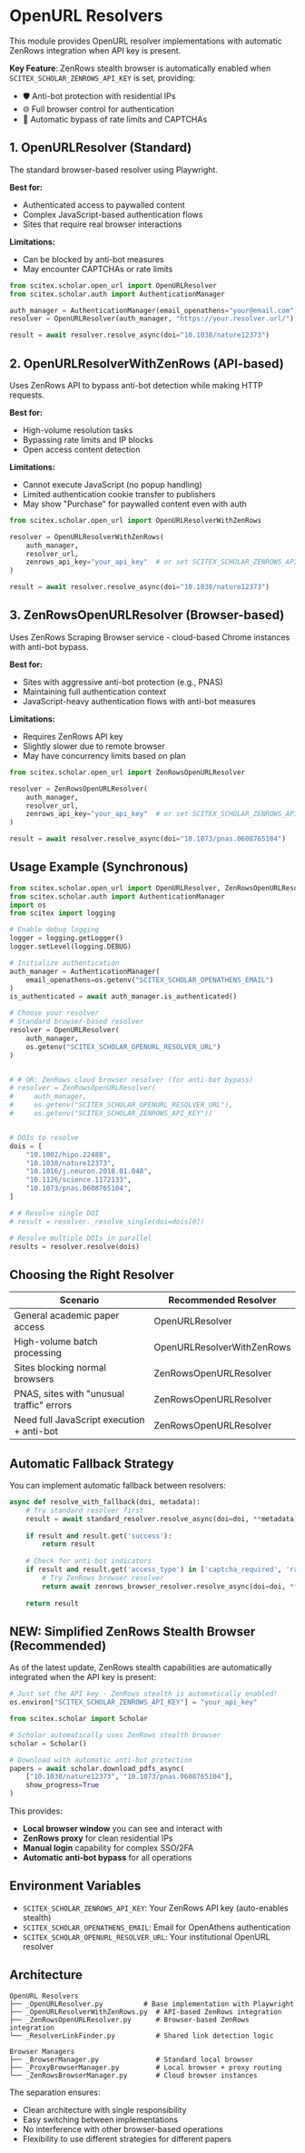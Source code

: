 <!-- ---
!-- Timestamp: 2025-07-31 05:26:03
!-- Author: ywatanabe
!-- File: /home/ywatanabe/proj/scitex_repo/src/scitex/scholar/open_url/README.md
!-- --- -->

# OpenURL Resolvers

This module provides OpenURL resolver implementations with automatic ZenRows integration when API key is present.

**Key Feature**: ZenRows stealth browser is automatically enabled when `SCITEX_SCHOLAR_ZENROWS_API_KEY` is set, providing:
- 🛡️ Anti-bot protection with residential IPs
- 🌐 Full browser control for authentication
- 🚀 Automatic bypass of rate limits and CAPTCHAs

## 1. OpenURLResolver (Standard)

The standard browser-based resolver using Playwright.

**Best for:**
- Authenticated access to paywalled content
- Complex JavaScript-based authentication flows
- Sites that require real browser interactions

**Limitations:**
- Can be blocked by anti-bot measures
- May encounter CAPTCHAs or rate limits

```python
from scitex.scholar.open_url import OpenURLResolver
from scitex.scholar.auth import AuthenticationManager

auth_manager = AuthenticationManager(email_openathens="your@email.com")
resolver = OpenURLResolver(auth_manager, "https://your.resolver.url/")

result = await resolver.resolve_async(doi="10.1038/nature12373")
```

## 2. OpenURLResolverWithZenRows (API-based)

Uses ZenRows API to bypass anti-bot detection while making HTTP requests.

**Best for:**
- High-volume resolution tasks
- Bypassing rate limits and IP blocks
- Open access content detection

**Limitations:**
- Cannot execute JavaScript (no popup handling)
- Limited authentication cookie transfer to publishers
- May show "Purchase" for paywalled content even with auth

```python
from scitex.scholar.open_url import OpenURLResolverWithZenRows

resolver = OpenURLResolverWithZenRows(
    auth_manager, 
    resolver_url,
    zenrows_api_key="your_api_key"  # or set SCITEX_SCHOLAR_ZENROWS_API_KEY
)

result = await resolver.resolve_async(doi="10.1038/nature12373")
```

## 3. ZenRowsOpenURLResolver (Browser-based)

Uses ZenRows Scraping Browser service - cloud-based Chrome instances with anti-bot bypass.

**Best for:**
- Sites with aggressive anti-bot protection (e.g., PNAS)
- Maintaining full authentication context
- JavaScript-heavy authentication flows with anti-bot measures

**Limitations:**
- Requires ZenRows API key
- Slightly slower due to remote browser
- May have concurrency limits based on plan

```python
from scitex.scholar.open_url import ZenRowsOpenURLResolver

resolver = ZenRowsOpenURLResolver(
    auth_manager,
    resolver_url,
    zenrows_api_key="your_api_key"  # or set SCITEX_SCHOLAR_ZENROWS_API_KEY
)

result = await resolver.resolve_async(doi="10.1073/pnas.0608765104")
```

## Usage Example (Synchronous)

```python
from scitex.scholar.open_url import OpenURLResolver, ZenRowsOpenURLResolver
from scitex.scholar.auth import AuthenticationManager
import os
from scitex import logging

# Enable debug logging
logger = logging.getLogger()
logger.setLevel(logging.DEBUG)

# Initialize authentication
auth_manager = AuthenticationManager(
    email_openathens=os.getenv("SCITEX_SCHOLAR_OPENATHENS_EMAIL")
)
is_authenticated = await auth_manager.is_authenticated()

# Choose your resolver
# Standard browser-based resolver
resolver = OpenURLResolver(
    auth_manager, 
    os.getenv("SCITEX_SCHOLAR_OPENURL_RESOLVER_URL")
)


# # OR: ZenRows cloud browser resolver (for anti-bot bypass)
# resolver = ZenRowsOpenURLResolver(
#     auth_manager, 
#     os.getenv("SCITEX_SCHOLAR_OPENURL_RESOLVER_URL"),
#     os.getenv("SCITEX_SCHOLAR_ZENROWS_API_KEY"))


# DOIs to resolve
dois = [
    "10.1002/hipo.22488",
    "10.1038/nature12373",
    "10.1016/j.neuron.2018.01.048",
    "10.1126/science.1172133",
    "10.1073/pnas.0608765104",
]

# # Resolve single DOI
# result = resolver._resolve_single(doi=dois[0])

# Resolve multiple DOIs in parallel
results = resolver.resolve(dois)
```

## Choosing the Right Resolver

| Scenario | Recommended Resolver |
|----------|---------------------|
| General academic paper access | OpenURLResolver |
| High-volume batch processing | OpenURLResolverWithZenRows |
| Sites blocking normal browsers | ZenRowsOpenURLResolver |
| PNAS, sites with "unusual traffic" errors | ZenRowsOpenURLResolver |
| Need full JavaScript execution + anti-bot | ZenRowsOpenURLResolver |

## Automatic Fallback Strategy

You can implement automatic fallback between resolvers:

```python
async def resolve_with_fallback(doi, metadata):
    # Try standard resolver first
    result = await standard_resolver.resolve_async(doi=doi, **metadata)
    
    if result and result.get('success'):
        return result
    
    # Check for anti-bot indicators
    if result and result.get('access_type') in ['captcha_required', 'rate_limited']:
        # Try ZenRows browser resolver
        return await zenrows_browser_resolver.resolve_async(doi=doi, **metadata)
    
    return result
```

## NEW: Simplified ZenRows Stealth Browser (Recommended)

As of the latest update, ZenRows stealth capabilities are automatically integrated when the API key is present:

```python
# Just set the API key - ZenRows stealth is automatically enabled!
os.environ["SCITEX_SCHOLAR_ZENROWS_API_KEY"] = "your_api_key"

from scitex.scholar import Scholar

# Scholar automatically uses ZenRows stealth browser
scholar = Scholar()

# Download with automatic anti-bot protection
papers = await scholar.download_pdfs_async(
    ["10.1038/nature12373", "10.1073/pnas.0608765104"],
    show_progress=True
)
```

This provides:
- **Local browser window** you can see and interact with
- **ZenRows proxy** for clean residential IPs
- **Manual login** capability for complex SSO/2FA
- **Automatic anti-bot bypass** for all operations

## Environment Variables

- `SCITEX_SCHOLAR_ZENROWS_API_KEY`: Your ZenRows API key (auto-enables stealth)
- `SCITEX_SCHOLAR_OPENATHENS_EMAIL`: Email for OpenAthens authentication
- `SCITEX_SCHOLAR_OPENURL_RESOLVER_URL`: Your institutional OpenURL resolver

## Architecture

```
OpenURL Resolvers
├── _OpenURLResolver.py          # Base implementation with Playwright
├── _OpenURLResolverWithZenRows.py  # API-based ZenRows integration
├── _ZenRowsOpenURLResolver.py      # Browser-based ZenRows integration
└── _ResolverLinkFinder.py          # Shared link detection logic

Browser Managers
├── _BrowserManager.py              # Standard local browser
├── _ProxyBrowserManager.py         # Local browser + proxy routing
└── _ZenRowsBrowserManager.py       # Cloud browser instances
```

The separation ensures:
- Clean architecture with single responsibility
- Easy switching between implementations
- No interference with other browser-based operations
- Flexibility to use different strategies for different papers

<!-- EOF -->